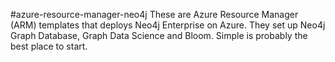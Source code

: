 #azure-resource-manager-neo4j
These are Azure Resource Manager (ARM) templates that deploys Neo4j Enterprise on Azure.  They set up Neo4j Graph Database, Graph Data Science and Bloom.  Simple is probably the best place to start.
